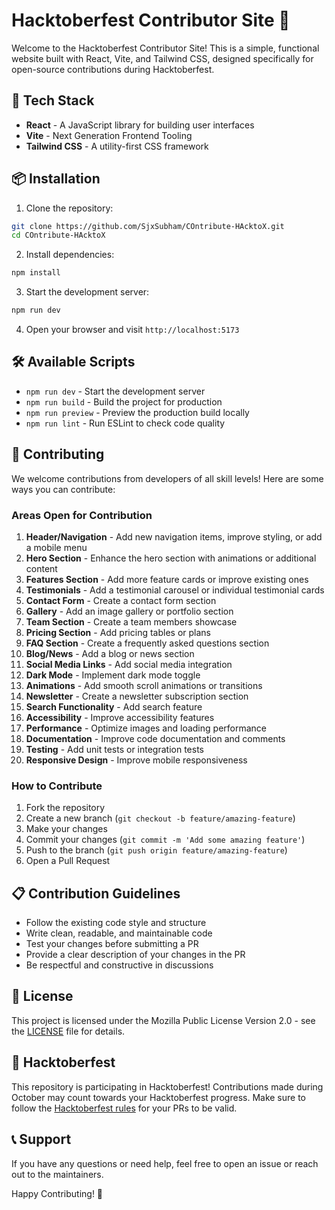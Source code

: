 # Hacktoberfest Contributor Site 🎃

Welcome to the Hacktoberfest Contributor Site! This is a simple, functional website built with React, Vite, and Tailwind CSS, designed specifically for open-source contributions during Hacktoberfest.

## 🚀 Tech Stack

- **React** - A JavaScript library for building user interfaces
- **Vite** - Next Generation Frontend Tooling
- **Tailwind CSS** - A utility-first CSS framework

## 📦 Installation

1. Clone the repository:
```bash
git clone https://github.com/SjxSubham/COntribute-HAcktoX.git
cd COntribute-HAcktoX
```

2. Install dependencies:
```bash
npm install
```

3. Start the development server:
```bash
npm run dev
```

4. Open your browser and visit `http://localhost:5173`

## 🛠️ Available Scripts

- `npm run dev` - Start the development server
- `npm run build` - Build the project for production
- `npm run preview` - Preview the production build locally
- `npm run lint` - Run ESLint to check code quality

## 🤝 Contributing

We welcome contributions from developers of all skill levels! Here are some ways you can contribute:

### Areas Open for Contribution

1. **Header/Navigation** - Add new navigation items, improve styling, or add a mobile menu
2. **Hero Section** - Enhance the hero section with animations or additional content
3. **Features Section** - Add more feature cards or improve existing ones
4. **Testimonials** - Add a testimonial carousel or individual testimonial cards
5. **Contact Form** - Create a contact form section
6. **Gallery** - Add an image gallery or portfolio section
7. **Team Section** - Create a team members showcase
8. **Pricing Section** - Add pricing tables or plans
9. **FAQ Section** - Create a frequently asked questions section
10. **Blog/News** - Add a blog or news section
11. **Social Media Links** - Add social media integration
12. **Dark Mode** - Implement dark mode toggle
13. **Animations** - Add smooth scroll animations or transitions
14. **Newsletter** - Create a newsletter subscription section
15. **Search Functionality** - Add search feature
16. **Accessibility** - Improve accessibility features
17. **Performance** - Optimize images and loading performance
18. **Documentation** - Improve code documentation and comments
19. **Testing** - Add unit tests or integration tests
20. **Responsive Design** - Improve mobile responsiveness

### How to Contribute

1. Fork the repository
2. Create a new branch (`git checkout -b feature/amazing-feature`)
3. Make your changes
4. Commit your changes (`git commit -m 'Add some amazing feature'`)
5. Push to the branch (`git push origin feature/amazing-feature`)
6. Open a Pull Request

## 📋 Contribution Guidelines

- Follow the existing code style and structure
- Write clean, readable, and maintainable code
- Test your changes before submitting a PR
- Provide a clear description of your changes in the PR
- Be respectful and constructive in discussions

## 📜 License

This project is licensed under the Mozilla Public License Version 2.0 - see the [LICENSE](LICENSE) file for details.

## 🌟 Hacktoberfest

This repository is participating in Hacktoberfest! Contributions made during October may count towards your Hacktoberfest progress. Make sure to follow the [Hacktoberfest rules](https://hacktoberfest.com/participation/) for your PRs to be valid.

## 📞 Support

If you have any questions or need help, feel free to open an issue or reach out to the maintainers.

Happy Contributing! 🎉

